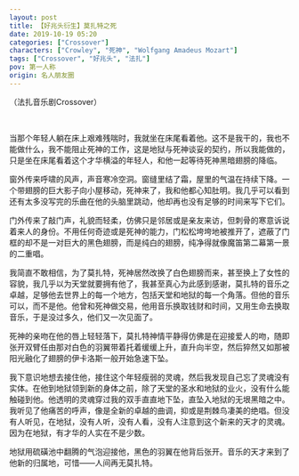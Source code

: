 ```yaml
---
layout: post
title: 【好兆头衍生】莫扎特之死
date: 2019-10-19 05:20
categories: ["Crossover"]
characters: ["Crowley", "死神", "Wolfgang Amadeus Mozart"]
tags: ["Crossover", "好兆头", "法扎"]
pov: 第一人称
origin: 名人朋友圈
---
```


（法扎音乐剧Crossover）

<br>

当那个年轻人躺在床上艰难残喘时，我就坐在床尾看着他。这不是我干的，我也不能做什么，我不能阻止死神的工作，这是地狱与死神谈妥的契约，所以我能做的，只是坐在床尾看着这个才华横溢的年轻人，和他一起等待死神黑暗翅膀的降临。

窗外传来呼啸的风声，声音寒冷空洞。窗缝里结了霜，屋里的气温在持续下降。一个带翅膀的巨大影子向小屋移动，死神来了，我和他都心知肚明。我几乎可以看到还有太多没写完的乐曲在他的头脑里跳动，他却再也没有足够的时间来写下它们。

门外传来了敲门声，礼貌而轻柔，仿佛只是邻居或是亲友来访，但刺骨的寒意诉说着来人的身份。不用任何奇迹或是死神的能力，门松松垮垮地被推开了，遮蔽了门框的却不是一对巨大的黑色翅膀，而是纯白的翅膀，纯净得就像魔笛第二幕第一景的二重唱。

我简直不敢相信，为了莫扎特，死神居然改换了白色翅膀而来，甚至换上了女性的容貌，我几乎以为天堂就要拥有他了，我甚至真心为此感到感谢，莫扎特的音乐之卓越，足够他去世界上的每一个地方，包括天堂和地狱的每一个角落。但他的音乐可以，而不是他。他曾和死神做交易，他用音乐换取钱财和时间，又用生命去换取音乐，于是没过多久，他们又一次见面了。

死神的亲吻在他的唇上轻轻落下，莫扎特神情平静得仿佛是在迎接爱人的吻，随即张开双臂任由那对白色的羽翼带着托着缓缓上升，直升向半空，然后猝然又如那被阳光融化了翅膀的伊卡洛斯一般开始急速下坠。

我下意识地想去接住他，接住这个年轻瘦弱的灵魂，然后我发现自己忘了灵魂没有实体。在他到地狱领到新的身体之前，除了天堂的圣水和地狱的业火，没有什么能触碰到他。他透明的灵魂穿过我的双手直直地下坠，直坠入地狱的无垠黑暗之中。我听见了他痛苦的呼声，像是全新的卓越的曲调，抑或是荆棘鸟凄美的绝唱。但没有人听见，在地狱，没有人听，没有人看，没有人注意到这个新来的天才的灵魂。因为在地狱，有才华的人实在不是少数。

地狱用硫磺池中翻腾的气泡迎接他，黑色的羽翼在他背后张开。音乐的天才来到了他新的归属地，可惜——人间再无莫扎特。
